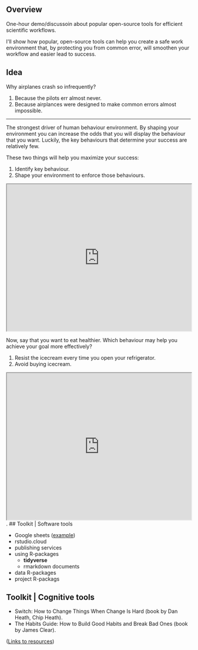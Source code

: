 ## Overview

One-hour demo/discussoin about popular open-source tools for efficient scientific workflows.

I'll show how popular, open-source tools can help you create a safe work environment that, by protecting you from common error, will smoothen your workflow and easier lead to success.

## Idea

Why airplanes crash so infrequently?

1. Because the pilots err almost never.
2. Because airplances were designed to make common errors almost impossible.

---

The strongest driver of human behaviour environment. By shaping your environment you can increase the odds that you will display the behaviour that you want. Luckily, the key behaviours that determine your success are relatively few. 

These two things will help you maximize your success:

1. Identify key behaviour. 
2. Shape your environment to enforce those behaviours. 

<iframe src="https://todaysmeet.com/room/3260822/embed?type=transcript&hide_ui=0" height="400" width="100%"></iframe>

Now, say that you want to eat healthier. Which behaviour may help you achieve your goal more effectively?

1. Resist the icecream every time you open your refrigerator.
2. Avoid buying icecream.

<iframe src="https://todaysmeet.com/room/3260823/embed?type=transcript&hide_ui=0" height="400" width="100%"></iframe>
.
## Toolkit | Software tools

* Google sheets ([example](https://docs.google.com/spreadsheets/d/1GtAW9t6A6zcEpIQvCaylcFpQkbjNgWjz7XYotHL9gbs/edit?usp=sharing))
* rstudio.cloud
* publishing services
* using R-packages
  * __tidyverse__
  * rmarkdown documents
* data R-packages
* project R-packags

## Toolkit | Cognitive tools

* Switch: How to Change Things When Change Is Hard (book by Dan Heath, Chip Heath).
* The Habits Guide: How to Build Good Habits and Break Bad Ones (book by James Clear).

([Links to resources](https://docs.google.com/spreadsheets/d/1GtAW9t6A6zcEpIQvCaylcFpQkbjNgWjz7XYotHL9gbs/edit?usp=sharing))


